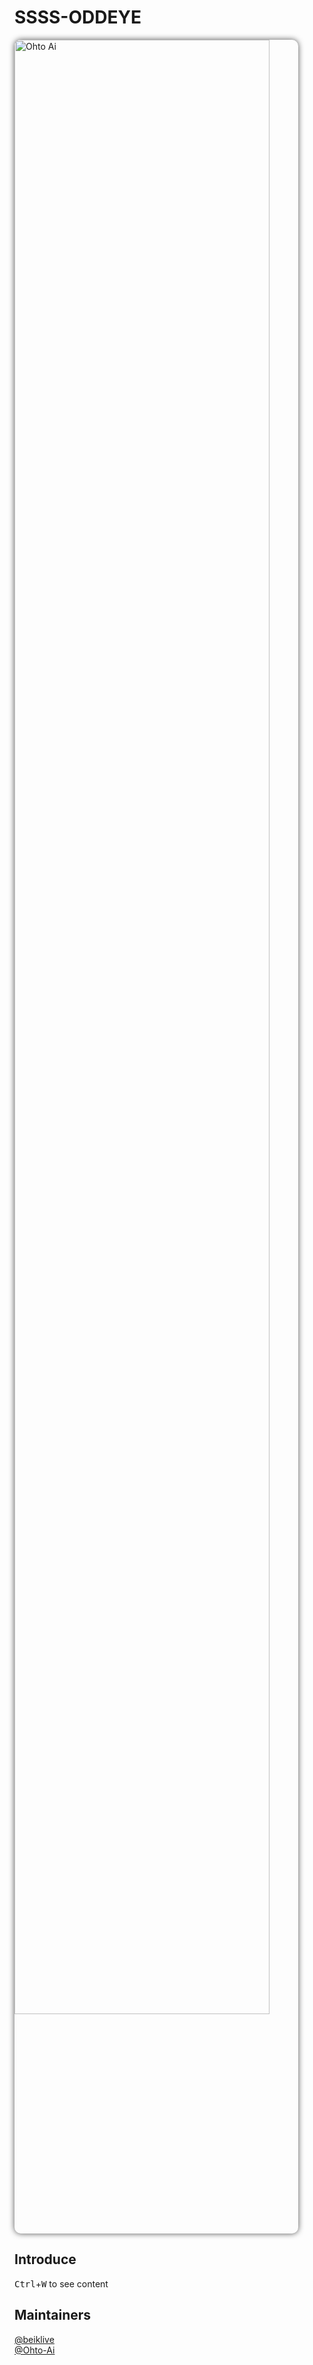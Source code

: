 # SSSS-ODDEYE

<img alt="Ohto Ai" id="coverimg" style="border-radius:10px; width:90%; box-shadow: 0px 0px 10px rgb(82 82 82);" src="https://ohto-ai.github.io/blog/assets/img/ohtoai-splash-in-dark.png#only-light">

## Introduce

<kbd>Ctrl</kbd>+<kbd>W</kbd> to see content

## Maintainers

[@beiklive](https://github.com/beiklive)  
[@Ohto-Ai](https://github.com/Ohto-Ai)

